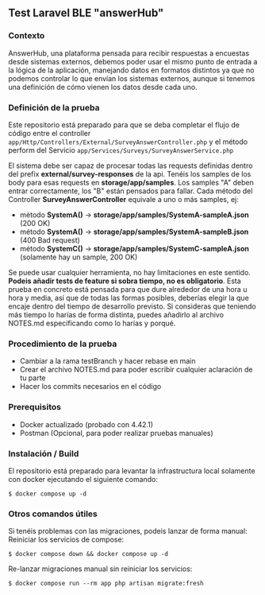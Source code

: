 ## Test Laravel BLE "answerHub"

### Contexto 
AnswerHub, una plataforma pensada para recibir respuestas a encuestas desde sistemas externos, debemos poder usar el mismo punto de entrada a la lógica de la aplicación, manejando datos en formatos distintos ya que no podemos controlar lo que envían los sistemas externos, aunque si tenemos una definición de cómo vienen los datos desde cada uno.

### Definición de la prueba
Este repositorio está preparado para que se deba completar el flujo de código entre el controller
`app/Http/Controllers/External/SurveyAnswerController.php` y el método perform del Servicio
`app/Services/Surveys/SurveyAnswerService.php`

El sistema debe ser capaz de procesar todas las requests definidas dentro del prefix **external/survey-responses** de la api.
Tenéis los samples de los body para esas requests en **storage/app/samples**. Los samples "A" deben entrar correctamente, los "B" están pensados para fallar. Cada método del Controller **SurveyAnswerController** equivale a uno o más samples, ej:
- método **SystemA()** -> **storage/app/samples/SystemA-sampleA.json** (200 OK)
- método **SystemA()** -> **storage/app/samples/SystemA-sampleB.json** (400 Bad request)
- método  **SystemC()** -> **storage/app/samples/SystemC-sampleA.json** (solamente hay un sample, 200 OK)

Se puede usar cualquier herramienta, no hay limitaciones en este sentido.
**Podeis añadir tests de feature si sobra tiempo, no es obligatorio**.
Esta prueba en concreto está pensada para que dure alrededor de una hora u hora y media, así que de todas las formas posibles,
deberías elegir la que encaje dentro del tiempo de desarrollo previsto. Si consideras que teniendo más tiempo lo harías de forma distinta,
puedes añadirlo al archivo NOTES.md especificando como lo harías y porqué.

### Procedimiento de la prueba
 - Cambiar a la rama testBranch y hacer rebase en main
 - Crear el archivo NOTES.md para poder escribir cualquier aclaración de tu parte
 - Hacer los commits necesarios en el código
### Prerequisitos
 - Docker actualizado (probado con 4.42.1)
 - Postman (Opcional, para poder realizar pruebas manuales)

### Instalación / Build
El repositorio está preparado para levantar la infrastructura local solamente con docker ejecutando el siguiente comando:
```shell
$ docker compose up -d
```

### Otros comandos útiles
Si tenéis problemas con las migraciones, podeis lanzar de forma manual:
Reiniciar los servicios de compose:
```shell
$ docker compose down && docker compose up -d
```
Re-lanzar migraciones manual sin reiniciar los servicios:
```shell
$ docker compose run --rm app php artisan migrate:fresh
```

